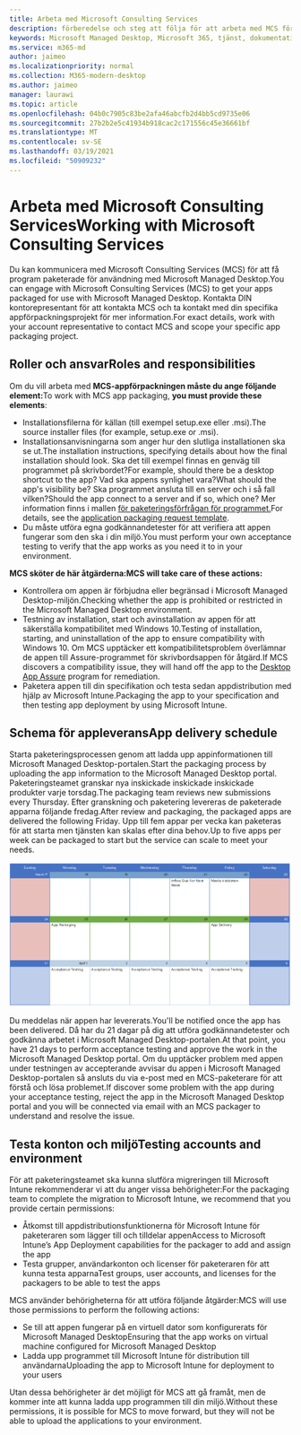 ```yaml
---
title: Arbeta med Microsoft Consulting Services
description: förberedelse och steg att följa för att arbeta med MCS för att paketera dina appar
keywords: Microsoft Managed Desktop, Microsoft 365, tjänst, dokumentation, appar, MCS, paketering
ms.service: m365-md
author: jaimeo
ms.localizationpriority: normal
ms.collection: M365-modern-desktop
ms.author: jaimeo
manager: laurawi
ms.topic: article
ms.openlocfilehash: 04b0c7905c83be2afa46abcfb2d4bb5cd9735e06
ms.sourcegitcommit: 27b2b2e5c41934b918cac2c171556c45e36661bf
ms.translationtype: MT
ms.contentlocale: sv-SE
ms.lasthandoff: 03/19/2021
ms.locfileid: "50909232"
---
```

# <a name="working-with-microsoft-consulting-services"></a><span data-ttu-id="1d5b4-104">Arbeta med Microsoft Consulting Services</span><span class="sxs-lookup"><span data-stu-id="1d5b4-104">Working with Microsoft Consulting Services</span></span>

<span data-ttu-id="1d5b4-105">Du kan kommunicera med Microsoft Consulting Services (MCS) för att få program paketerade för användning med Microsoft Managed Desktop.</span><span class="sxs-lookup"><span data-stu-id="1d5b4-105">You can engage with Microsoft Consulting Services (MCS) to get your apps packaged for use with Microsoft Managed Desktop.</span></span> <span data-ttu-id="1d5b4-106">Kontakta DIN kontorepresentant för att kontakta MCS och ta kontakt med din specifika appförpackningsprojekt för mer information.</span><span class="sxs-lookup"><span data-stu-id="1d5b4-106">For exact details, work with your account representative to contact MCS and scope your specific app packaging project.</span></span>

## <a name="roles-and-responsibilities"></a><span data-ttu-id="1d5b4-107">Roller och ansvar</span><span class="sxs-lookup"><span data-stu-id="1d5b4-107">Roles and responsibilities</span></span>

<span data-ttu-id="1d5b4-108">Om du vill arbeta med **MCS-appförpackningen måste du ange följande element:**</span><span class="sxs-lookup"><span data-stu-id="1d5b4-108">To work with MCS app packaging, **you must provide these elements**:</span></span>

- <span data-ttu-id="1d5b4-109">Installationsfilerna för källan (till exempel setup.exe eller .msi).</span><span class="sxs-lookup"><span data-stu-id="1d5b4-109">The source installer files (for example, setup.exe or .msi).</span></span>
- <span data-ttu-id="1d5b4-110">Installationsanvisningarna som anger hur den slutliga installationen ska se ut.</span><span class="sxs-lookup"><span data-stu-id="1d5b4-110">The installation instructions, specifying details about how the final installation should look.</span></span> <span data-ttu-id="1d5b4-111">Ska det till exempel finnas en genväg till programmet på skrivbordet?</span><span class="sxs-lookup"><span data-stu-id="1d5b4-111">For example, should there be a desktop shortcut to the app?</span></span> <span data-ttu-id="1d5b4-112">Vad ska appens synlighet vara?</span><span class="sxs-lookup"><span data-stu-id="1d5b4-112">What should the app's visibility be?</span></span> <span data-ttu-id="1d5b4-113">Ska programmet ansluta till en server och i så fall vilken?</span><span class="sxs-lookup"><span data-stu-id="1d5b4-113">Should the app connect to a server and if so, which one?</span></span> <span data-ttu-id="1d5b4-114">Mer information finns i mallen [för paketeringsförfrågan för programmet.](https://github.com/MicrosoftDocs/microsoft-365-docs/raw/public/microsoft-365/managed-desktop/get-ready/downloads/app-packaging-template.docx)</span><span class="sxs-lookup"><span data-stu-id="1d5b4-114">For details, see the [application packaging request template](https://github.com/MicrosoftDocs/microsoft-365-docs/raw/public/microsoft-365/managed-desktop/get-ready/downloads/app-packaging-template.docx).</span></span>
- <span data-ttu-id="1d5b4-115">Du måste utföra egna godkännandetester för att verifiera att appen fungerar som den ska i din miljö.</span><span class="sxs-lookup"><span data-stu-id="1d5b4-115">You must perform your own acceptance testing to verify that the app works as you need it to in your environment.</span></span>

<span data-ttu-id="1d5b4-116">**MCS sköter de här åtgärderna:**</span><span class="sxs-lookup"><span data-stu-id="1d5b4-116">**MCS will take care of these actions:**</span></span>

- <span data-ttu-id="1d5b4-117">Kontrollera om appen är förbjudna eller begränsad i Microsoft Managed Desktop-miljön.</span><span class="sxs-lookup"><span data-stu-id="1d5b4-117">Checking whether the app is prohibited or restricted in the Microsoft Managed Desktop environment.</span></span>
- <span data-ttu-id="1d5b4-118">Testning av installation, start och avinstallation av appen för att säkerställa kompatibilitet med Windows 10.</span><span class="sxs-lookup"><span data-stu-id="1d5b4-118">Testing of installation, starting, and uninstallation of the app to ensure compatibility with Windows 10.</span></span> <span data-ttu-id="1d5b4-119">Om MCS upptäcker ett kompatibilitetsproblem överlämnar de appen [](/fasttrack/win-10-desktop-app-assure) till Assure-programmet för skrivbordsappen för åtgärd.</span><span class="sxs-lookup"><span data-stu-id="1d5b4-119">If MCS discovers a compatibility issue, they will hand off the app to the [Desktop App Assure](/fasttrack/win-10-desktop-app-assure) program for remediation.</span></span>
- <span data-ttu-id="1d5b4-120">Paketera appen till din specifikation och testa sedan appdistribution med hjälp av Microsoft Intune.</span><span class="sxs-lookup"><span data-stu-id="1d5b4-120">Packaging the app to your specification and then testing app deployment by using Microsoft Intune.</span></span>

## <a name="app-delivery-schedule"></a><span data-ttu-id="1d5b4-121">Schema för appleverans</span><span class="sxs-lookup"><span data-stu-id="1d5b4-121">App delivery schedule</span></span>

<span data-ttu-id="1d5b4-122">Starta paketeringsprocessen genom att ladda upp appinformationen till Microsoft Managed Desktop-portalen.</span><span class="sxs-lookup"><span data-stu-id="1d5b4-122">Start the packaging process by uploading the app information to the Microsoft Managed Desktop portal.</span></span> <span data-ttu-id="1d5b4-123">Paketeringsteamet granskar nya inskickade inskickade inskickade produkter varje torsdag.</span><span class="sxs-lookup"><span data-stu-id="1d5b4-123">The packaging team reviews new submissions every Thursday.</span></span> <span data-ttu-id="1d5b4-124">Efter granskning och paketering levereras de paketerade apparna följande fredag.</span><span class="sxs-lookup"><span data-stu-id="1d5b4-124">After review and packaging, the packaged apps are delivered the following Friday.</span></span> <span data-ttu-id="1d5b4-125">Upp till fem appar per vecka kan paketeras för att starta men tjänsten kan skalas efter dina behov.</span><span class="sxs-lookup"><span data-stu-id="1d5b4-125">Up to five apps per week can be packaged to start but the service can scale to meet your needs.</span></span>

![kalender som visar appinflöde på torsdag (den 21:a i det här exemplet), medier som validerar nästa dag, paketering på efterföljande måndag (den 25)) och appleverans den efterföljande fredagen (den 29:e)](../../media/MCS-cal.png)

<span data-ttu-id="1d5b4-127">Du meddelas när appen har levererats.</span><span class="sxs-lookup"><span data-stu-id="1d5b4-127">You'll be notified once the app has been delivered.</span></span> <span data-ttu-id="1d5b4-128">Då har du 21 dagar på dig att utföra godkännandetester och godkänna arbetet i Microsoft Managed Desktop-portalen.</span><span class="sxs-lookup"><span data-stu-id="1d5b4-128">At that point, you have 21 days to perform acceptance testing and approve the work in the Microsoft Managed Desktop portal.</span></span> <span data-ttu-id="1d5b4-129">Om du upptäcker problem med appen under testningen av accepterande avvisar du appen i Microsoft Managed Desktop-portalen så ansluts du via e-post med en MCS-paketerare för att förstå och lösa problemet.</span><span class="sxs-lookup"><span data-stu-id="1d5b4-129">If discover some problem with the app during your acceptance testing, reject the app in the Microsoft Managed Desktop portal and you will be connected via email with an MCS packager to understand and resolve the issue.</span></span>

## <a name="testing-accounts-and-environment"></a><span data-ttu-id="1d5b4-130">Testa konton och miljö</span><span class="sxs-lookup"><span data-stu-id="1d5b4-130">Testing accounts and environment</span></span>

<span data-ttu-id="1d5b4-131">För att paketeringsteamet ska kunna slutföra migreringen till Microsoft Intune rekommenderar vi att du anger vissa behörigheter:</span><span class="sxs-lookup"><span data-stu-id="1d5b4-131">For the packaging team to complete the migration to Microsoft Intune, we recommend that you provide certain permissions:</span></span>
 
-   <span data-ttu-id="1d5b4-132">Åtkomst till appdistributionsfunktionerna för Microsoft Intune för paketeraren som lägger till och tilldelar appen</span><span class="sxs-lookup"><span data-stu-id="1d5b4-132">Access to Microsoft Intune’s App Deployment capabilities for the packager to add and assign the app</span></span> 
-   <span data-ttu-id="1d5b4-133">Testa grupper, användarkonton och licenser för paketeraren för att kunna testa apparna</span><span class="sxs-lookup"><span data-stu-id="1d5b4-133">Test groups, user accounts, and licenses for the packagers to be able to test the apps</span></span>

<span data-ttu-id="1d5b4-134">MCS använder behörigheterna för att utföra följande åtgärder:</span><span class="sxs-lookup"><span data-stu-id="1d5b4-134">MCS will use those permissions to perform the following actions:</span></span>
 
-   <span data-ttu-id="1d5b4-135">Se till att appen fungerar på en virtuell dator som konfigurerats för Microsoft Managed Desktop</span><span class="sxs-lookup"><span data-stu-id="1d5b4-135">Ensuring that the app works on virtual machine configured for Microsoft Managed Desktop</span></span>
-   <span data-ttu-id="1d5b4-136">Ladda upp programmet till Microsoft Intune för distribution till användarna</span><span class="sxs-lookup"><span data-stu-id="1d5b4-136">Uploading the app to Microsoft Intune for deployment to your users</span></span>

<span data-ttu-id="1d5b4-137">Utan dessa behörigheter är det möjligt för MCS att gå framåt, men de kommer inte att kunna ladda upp programmen till din miljö.</span><span class="sxs-lookup"><span data-stu-id="1d5b4-137">Without these permissions, it is possible for MCS to move forward, but they will not be able to upload the applications to your environment.</span></span>